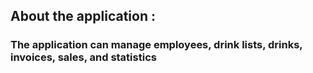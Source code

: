 ## About the application :
### The application can manage employees, drink lists, drinks, invoices, sales, and statistics
